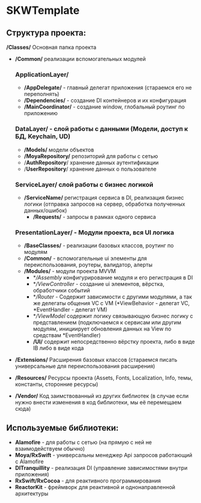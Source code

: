 # SKWTemplate

## Структура проекта:

**/Classes/** Основная папка проекта

- **/Сommon/** реализации вспомогательных модулей

    ### **ApplicationLayer/**

    - **/AppDelegate/** - главный делегат приложения (стараемся его не переполнять)
    - **/Dependencies/** - создание DI контейнеров и их конфигурация
    - **/MainCoordinator/** - создание window, глобальный роутинг по приложению

    ### **DataLayer/** - слой работы с данными (Модели, доступ к БД, Keychain, UD)

    - **/Models/** модели объектов
    - **/MoyaRepository/** репозиторий для работы с сетью
    - /**AuthRepository**/ хранение данных аутентификации
    - /**UserRepository**/ хранение данных о пользователе

    ### **ServiceLayer/** слой работы с бизнес логикой

    - **/ServiceName/** регистрация сервиса в DI, реализация бизнес логики (отправка запросов на сервер, обработка полученных данных/ошибок)
        - **/Requests/** - запросы в рамках одного сервиса

    ### **PresentationLayer/** - Модули проекта, вся UI логика

    - **/BaseClasses/** - реализации базовых классов, роутинг по модулям
    - **/Common/** - вспомогательные ui элементы для переиспользования, роутеры, валидатор, алерты
    - **/Modules/** - модули проекта MVVM
        - **/*Assembly** конфигурирование модуля и его регистрация в DI
        - **/*ViewController** - создание ui элементов, вёрстка, обработчики событий
        - **/*Router** - Содержит зависимости с другими модулями, а так же делегаты общения VC с VM (*ViewBehavior - делегат VC, *EventHandler - делегат VM)
        - **/*ViewModel** содержит логику связывающую бизнес логику с представлением (подключаемся к сервисам или другим модулям, инициирует обновления данных на View по средствам *EventHandler)
        - **/UI/** содержит непосредственно вёрстку проекта, либо в виде IB либо в виде кода
- **/Extensions/** Расширения базовых классов (стараемся писать универсальные для переиспользования расширения)
- **/Resources/** Ресурсы проекта (Assets, Fonts, Localization, Info, темы, константы, сторонние ресурсы)
- **/Vendor/**  Код заимствованный из других библиотек (в случае если нужно внести изменения в код библиотеки, мы её перемещаем сюда)

## Используемые библиотеки:

- **Alamofire** - для работы с сетью (на прямую с ней не взаимодействуем обычно)
- **Moya/RxSwift** - универсальны менеджер Api запросов работающий с Alamofire
- **DITranquillity** - реализация DI (управление зависимостями внутри приложения)
- **RxSwift/RxCocoa** - для реактивного программирования
- **ReactorKit** - фреймворк для реактивной и однонаправленной архитектуры

